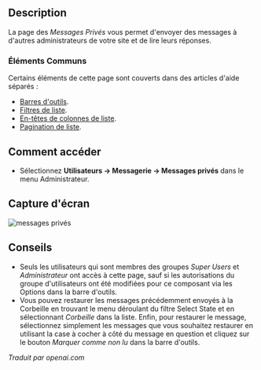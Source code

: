 <!-- Filename: Help4.x:Private_Messages  / Display title: Messages Privés -->

## Description

La page des *Messages Privés* vous permet d'envoyer des messages à d'autres administrateurs de votre site et de lire leurs réponses.

### Éléments Communs

Certains éléments de cette page sont couverts dans des articles d'aide séparés :

* [Barres d'outils](jdocmanual?article=help/common-elements/toolbars).
* [Filtres de liste](jdocmanual?article=help/common-elements/list-filters).
* [En-têtes de colonnes de liste](jdocmanual?article=help/common-elements/list-column-headers).
* [Pagination de liste](jdocmanual?article=help/common-elements/list-pagination).

## Comment accéder

- Sélectionnez **Utilisateurs → Messagerie → Messages privés** dans le menu Administrateur.

## Capture d'écran

![messages privés](../../../fr/images/private-messages/private-messages.png)


## Conseils

- Seuls les utilisateurs qui sont membres des groupes *Super Users* et *Administrateur* ont accès à cette page, sauf si les autorisations du groupe d'utilisateurs ont été modifiées pour ce composant via les Options dans la barre d'outils.
- Vous pouvez restaurer les messages précédemment envoyés à la Corbeille en trouvant le menu déroulant du filtre Select State et en sélectionnant *Corbeille* dans la liste. Enfin, pour restaurer le message, sélectionnez simplement les messages que vous souhaitez restaurer en utilisant la case à cocher à côté du message en question et cliquez sur le bouton *Marquer comme non lu* dans la barre d'outils.

*Traduit par openai.com*


